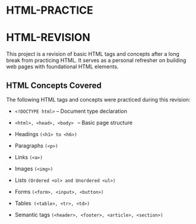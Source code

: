 # HTML-PRACTICE

# HTML-REVISION

This project is a revision of basic HTML tags and concepts after a long break from practicing HTML. It serves as a personal refresher on building web pages with foundational HTML elements.


## HTML Concepts Covered

The following HTML tags and concepts were practiced during this revision:

* ```<!DOCTYPE html>``` – Document type declaration

* ```<html>, <head>, <body> ``` – Basic page structure

* Headings ```(<h1> to <h6>)```

* Paragraphs ```(<p>)```

* Links ```(<a>)```

* Images ```(<img>)```

* Lists ```(Ordered <ol> and Unordered <ul>)```

* Forms ```(<form>, <input>, <button>)```

* Tables``` (<table>, <tr>, <td>)```

* Semantic tags ```(<header>, <footer>, <article>, <section>)```
